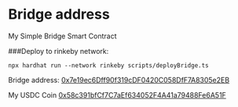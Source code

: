 # Bridge address
My Simple Bridge Smart Contract

###Deploy to rinkeby network:
```
npx hardhat run --network rinkeby scripts/deployBridge.ts
```

Bridge address:
[0x7e19ec6Dff90f319cDF0420C058DfF7A8305e2EB](https://rinkeby.etherscan.io/address/0x7e19ec6Dff90f319cDF0420C058DfF7A8305e2EB
)

My USDC Coin
[0x58c391bfCf7C7aEf634052F4A41a79488Fe6A51F](https://rinkeby.etherscan.io/token/0x58c391bfCf7C7aEf634052F4A41a79488Fe6A51F
)

